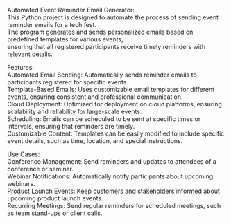 Automated Event Reminder Email Generator:  
  This Python project is designed to automate the process of sending event reminder emails for a tech fest.  
  The program generates and sends personalized emails based on predefined templates for various events,  
  ensuring that all registered participants receive timely reminders with relevant details.  
  
Features:  
  Automated Email Sending: Automatically sends reminder emails to participants registered for specific events.  
  Template-Based Emails: Uses customizable email templates for different events, ensuring consistent and professional   communication.  
  Cloud Deployment: Optimized for deployment on cloud platforms, ensuring scalability and reliability for large-scale events.  
  Scheduling: Emails can be scheduled to be sent at specific times or intervals, ensuring that reminders are timely.  
  Customizable Content: Templates can be easily modified to include specific event details, such as time, location, and special instructions.  
  
Use Cases:  
  Conference Management: Send reminders and updates to attendees of a conference or seminar.  
  Webinar Notifications: Automatically notify participants about upcoming webinars.  
  Product Launch Events: Keep customers and stakeholders informed about upcoming product launch events.  
  Recurring Meetings: Send regular reminders for scheduled meetings, such as team stand-ups or client calls.  
